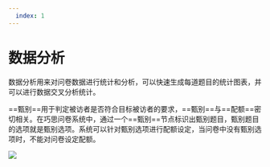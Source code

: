 ```yaml
---
  index: 1
---
```






# 数据分析

数据分析用来对问卷数据进行统计和分析，可以快速生成每道题目的统计图表，并可以进行数据交叉分析统计。

==甄别==用于判定被访者是否符合目标被访者的要求，==甄别==与==配额==密切相关。在巧思问卷系统中，通过一个==甄别==节点标识出甄别题目，甄别题目的选项就是甄别选项。系统可以针对甄别选项进行配额设定，当问卷中没有甄别选项时，不能对问卷设定配额。

<img src='./assets/01buildDataAnalyse/01dataAnalysisBlank.png'>
